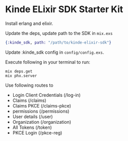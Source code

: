 # Kinde ELixir SDK Starter Kit

Install erlang and elixir.

Update the deps, update path to the SDK in `mix.exs`
```elixir
{:kinde_sdk, path: "/path/to/kinde-elixir-sdk"}
```

Update :kinde_sdk config in `config/config.exs`.

Execute following in your terminal to run:

```ssh
mix deps.get
mix phx.server
```

Use following routes to

- Login Client Credentials (/log-in)
- Claims (/claims)
- Claims PKCE (/claims-pkce)
- permissions (/permissions)
- User details (/user)
- Organization (/organization)
- All Tokens (/token)
- PKCE Login (/pkce-reg)